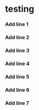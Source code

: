 # testing
### Add line 1
### Add line 2
### Add line 3
### Add line 4
### Add line 5
### Add line 6
### Add line 7
